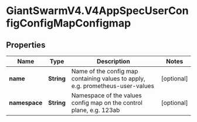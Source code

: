 # GiantSwarmV4.V4AppSpecUserConfigConfigMapConfigmap

## Properties
Name | Type | Description | Notes
------------ | ------------- | ------------- | -------------
**name** | **String** | Name of the config map containing values to apply, e.g. prometheus-user-values | [optional] 
**namespace** | **String** | Namespace of the values config map on the control plane, e.g. 123ab | [optional] 


